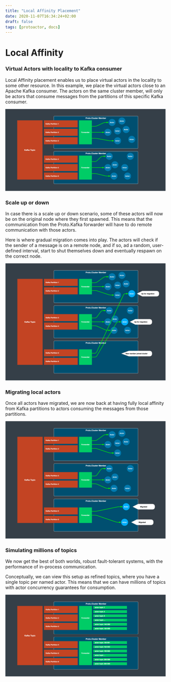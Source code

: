 ```yaml
---
title: "Local Affinity Placement"
date: 2020-11-07T16:34:24+02:00
draft: false
tags: [protoactor, docs]
---
```


# Local Affinity

### Virtual Actors with locality to Kafka consumer

Local Affinity placement enables us to place virtual actors in the locality to some other resource.
In this example, we place the virtual actors close to an Apache Kafka consumer. The actors on the same cluster member, will only be actors that consume messages from the partitions of this specific Kafka consumer.

![Actor](images/local-affinity-1.png)

### Scale up or down

In case there is a scale up or down scenario, some of these actors will now be on the original node where they first spawned.
This means that the communication from the Proto.Kafka forwarder will have to do remote communication with those actors.

Here is where gradual migration comes into play.
The actors will check if the sender of a message is on a remote node, and if so, ad a random, user-defined interval, start to shut themselves down and eventually respawn on the correct node.

![Actor](images/local-affinity-2.png)

### Migrating local actors

Once all actors have migrated, we are now back at having fully local affinity from Kafka partitions to actors consuming the messages from those partitions.

![Actor](images/local-affinity-3.png)

### Simulating millions of topics

We now get the best of both worlds, robust fault-tolerant systems, with the performance of in-process communication.

Conceptually, we can view this setup as refined topics, where you have a single topic per named actor.
This means that we can have millions of topics with actor concurrency guarantees for consumption.

![Actor](images/actor-topics.png)
